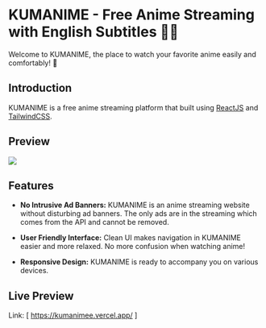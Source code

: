 # KUMANIME - Free Anime Streaming with English Subtitles 🍿🐨

Welcome to KUMANIME, the place to watch your favorite anime easily and comfortably! 🎉

## Introduction

KUMANIME is a free anime streaming platform that built using [ReactJS](https://react.dev) and [TailwindCSS](https://tailwindcss.com).

## Preview

<img src="https://raw.githubusercontent.com/MastayY/KUMANIME/main/preview.png" />

## Features

- **No Intrusive Ad Banners:** KUMANIME is an anime streaming website without disturbing ad banners. The only ads are in the streaming which comes from the API and cannot be removed.

- **User Friendly Interface:** Clean UI makes navigation in KUMANIME easier and more relaxed. No more confusion when watching anime!

- **Responsive Design:** KUMANIME is ready to accompany you on various devices.

## Live Preview
Link: [  https://kumanimee.vercel.app/   ]
